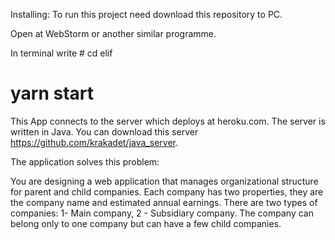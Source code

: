 
Installing:
To run this project need download this repository to PC.

Open at WebStorm or another similar programme.

In terminal write # cd elif

# yarn start

This App connects to the server which deploys at heroku.com.
The server is written in Java.
You can download this server https://github.com/krakadet/java_server.


The application solves this problem:

You are designing a web application that manages organizational structure for parent and child companies.
Each company has two properties, they are the company name and estimated annual earnings.
There are two types of companies: 1- Main company, 2 - Subsidiary company.
The company can belong only to one company but can have a few child companies.
